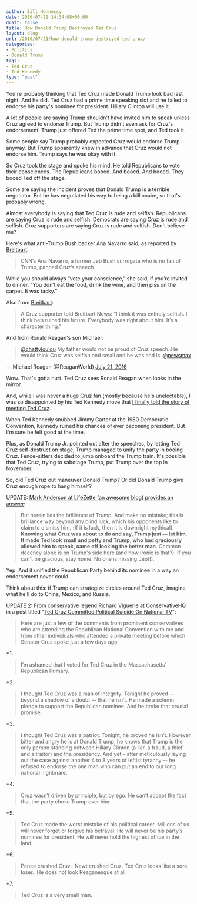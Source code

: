 ```yaml
---
author: Bill Hennessy
date: 2016-07-21 14:34:08+00:00
draft: false
title: How Donald Trump Destroyed Ted Cruz
layout: blog
url: /2016/07/21/how-donald-trump-destroyed-ted-cruz/
categories:
- Politics
- Donald Trump
tags:
- Ted Cruz
- Ted Kennedy
type: "post"
---
```


You're probably thinking that Ted Cruz made Donald Trump look bad last night. And he did. Ted Cruz had a prime time speaking slot and he failed to endorse his party's nominee for president. Hillary Clinton will use it.

A lot of people are saying Trump shouldn't have invited him to speak unless Cruz agreed to endorse Trump. But Trump didn't even ask for Cruz's endorsement. Trump just offered Ted the prime time spot, and Ted took it.

Some people say Trump probably expected Cruz would endorse Trump anyway. But Trump apparently knew in advance that Cruz would not endorse him. Trump says he was okay with it.

So Cruz took the stage and spoke his mind. He told Republicans to vote their consciences. The Republicans booed. And booed. And booed. They booed Ted off the stage.

Some are saying the incident proves that Donald Trump is a terrible negotiator. But he has negotiated his way to being a billionaire, so that's probably wrong.

Almost everybody is saying that Ted Cruz is rude and selfish. Republicans are saying Cruz is rude and selfish. Democrats are saying Cruz is rude and selfish. Cruz supporters are saying Cruz is rude and selfish. Don't believe me?

Here's what anti-Trump Bush backer Ana Navarro said, as reported by [Breitbart](https://www.breitbart.com/big-government/2016/07/20/ted-cruz-vote-your-conscience/):



> CNN’s Ana Navarro, a former Jeb Bush surrogate who is no fan of Trump, panned Cruz’s speech.

While you should always “vote your conscience,” she said, if you’re invited to dinner, “You don’t eat the food, drink the wine, and then piss on the carpet. It was tacky.”



Also from [Breitbart](https://www.breitbart.com/big-government/2016/07/20/ted-cruz-vote-your-conscience/):



> A Cruz supporter told Breitbart News: “I think it was entirely selfish. I think he’s ruined his future. Everybody was right about him. It’s a character thing.”



And from Ronald Reagan's son Michael:



> 

> 
> [@chattyloulou](https://twitter.com/chattyloulou) My father would not be proud of Cruz speech..He would think Cruz was selfish and small and he was and is..[@newsmax](https://twitter.com/newsmax)
> 
> 
— Michael Reagan (@ReaganWorld) [July 21, 2016](https://twitter.com/ReaganWorld/status/755946757163405312)





Wow. That's gotta hurt. Ted Cruz sees Ronald Reagan when looks in the mirror.

And, while I was never a huge Cruz fan (mostly because he's unelectable), I was so disappointed by his Ted Kennedy move that [I finally told the story of meeting Ted Cruz](https://hennessysview.com/2016/07/20/what-its-like-to-meet-ted-cruz/).

When Ted Kennedy snubbed Jimmy Carter at the 1980 Democratic Convention, Kennedy ruined his chances of ever becoming president. But I'm sure he felt good at the time.

Plus, as Donald Trump Jr. pointed out after the speeches, by letting Ted Cruz self-destruct on stage, Trump managed to unify the party in booing Cruz. Fence-sitters decided to jump onboard the Trump train. It's possible that Ted Cruz, trying to sabotage Trump, put Trump over the top in November.

So, did Ted Cruz out maneuver Donald Trump? Or did Donald Trump give Cruz enough rope to hang himself?

UPDATE: [Mark Anderson at LifeZette (an awesome blog) provides an answer](https://www.lifezette.com/polizette/cruz-hands-trump-another-win/):



> But herein lies the brilliance of Trump. And make no mistake; this is brilliance way beyond any blind luck, which his opponents like to claim to dismiss him. (If it is luck, then it is downright mythical). **Knowing what Cruz was about to do and say, Trump just — let him**. **It made Ted look small and petty and Trump, who had graciously allowed him to speak, came off looking the better man**. Common decency alone is on Trump's side here (and how ironic is that?). If you can't be gracious, stay home. No one is missing Jeb(!).



Yep. And it unified the Republican Party behind its nominee in a way an endorsement never could.

Think about this: if Trump can strategize circles around Ted Cruz, imagine what he'll do to China, Mexico, and Russia.

UPDATE 2: From conservative legend Richard Viguerie at ConservativeHQ in a post titled "[Ted Cruz Committed Political Suicide On National TV](https://www.conservativehq.com/node/23643)":



> Here are just a few of the comments from prominent conservatives who are attending the Republican National Convention with me and from other individuals who attended a private meeting before which Senator Cruz spoke just a few days ago:






*1. 


> I’m ashamed that I voted for Ted Cruz in the Massachusetts’ Republican Primary.



*2. 


> I thought Ted Cruz was a man of integrity. Tonight he proved -- beyond a shadow of a doubt -- that he isn’t. He made a solemn pledge to support the Republican nominee. And he broke that crucial promise.



*3. 


> I thought Ted Cruz was a patriot. Tonight, he proved he isn’t. However bitter and angry he is at Donald Trump, he knows that Trump is the only person standing between Hillary Clinton (a liar, a fraud, a thief and a traitor) and the presidency. And yet – after meticulously laying out the case against another 4 to 8 years of leftist tyranny -- he refused to endorse the one man who can put an end to our long national nightmare.



*4. 


> Cruz wasn’t driven by principle, but by ego. He can’t accept the fact that the party chose Trump over him.



*5. 


> Ted Cruz made the worst mistake of his political career. Millions of us will never forget or forgive his betrayal. He will never be his party’s nominee for president. He will never hold the highest office in the land.



*6. 


> Pence crushed Cruz.  Newt crushed Cruz. Ted Cruz looks like a sore loser.  He does not look Reaganesque at all.



*7. 


> Ted Cruz is a very small man.




